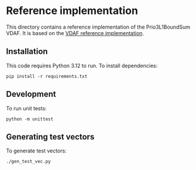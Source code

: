 # Reference implementation

This directory contains a reference implementation of the Prio3L1BoundSum VDAF.
It is based on the [VDAF reference implementation][vdaf-poc].

[vdaf-poc]: https://github.com/cfrg/draft-irtf-cfrg-vdaf/tree/main/poc

## Installation

This code requires Python 3.12 to run. To install dependencies:

```
pip install -r requirements.txt
```

## Development

To run unit tests:

```
python -m unittest
```

## Generating test vectors

To generate test vectors:

```
./gen_test_vec.py
```

